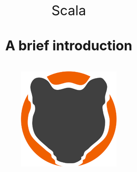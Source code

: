 <div>
<div style='font-size:300%; text-align:center'>
<div style='margin-bottom: 30px'>
    <div>Scala</div>
    <h4>A brief introduction</h4>
</div>
<img src='/images/ocelot.png' width='300' height='auto'></img>
</div>
</div>
